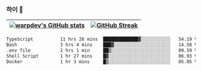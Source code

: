 
### 하이 👋
[![warpdev's GitHub stats](https://github-readme-stats.vercel.app/api?username=warpdev&show_icons=true&theme=vue-dark)](#) |[![GitHub Streak](https://github-readme-streak-stats.herokuapp.com/?user=warpdev&theme=dark)](#)
--- | --- |
<!--START_SECTION:waka-->

```txt
TypeScript          11 hrs 26 mins  █████████████▓░░░░░░░░░░░   54.19 %
Bash                3 hrs 4 mins    ███▓░░░░░░░░░░░░░░░░░░░░░   14.58 %
.env file           2 hrs 1 min     ██▒░░░░░░░░░░░░░░░░░░░░░░   09.59 %
Shell Script        1 hr 27 mins    █▓░░░░░░░░░░░░░░░░░░░░░░░   06.93 %
Docker              1 hr 3 mins     █▒░░░░░░░░░░░░░░░░░░░░░░░   05.05 %
```

<!--END_SECTION:waka-->

<!--
**warpdev/warpdev** is a ✨ _special_ ✨ repository because its `README.md` (this file) appears on your GitHub profile.

Here are some ideas to get you started:

- 🔭 I’m currently working on ...
- 🌱 I’m currently learning ...
- 👯 I’m looking to collaborate on ...
- 🤔 I’m looking for help with ...
- 💬 Ask me about ...
- 📫 How to reach me: ...
- 😄 Pronouns: ...
- ⚡ Fun fact: ...
-->
